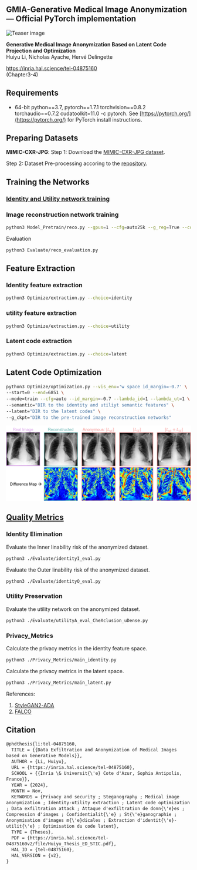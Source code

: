 ## GMIA-Generative Medical Image Anonymization &mdash; Official PyTorch implementation

![Teaser image](./docs/flowchart.png.png)

**Generative Medical Image Anonymization Based on Latent Code Projection and Optimization**<br>
Huiyu Li, Nicholas Ayache, Hervé Delingette<br>
<!-- ToDo<br> -->
https://inria.hal.science/tel-04875160<br> (Chapter3-4)

## Requirements
* 64-bit python==3.7, pytorch==1.7.1 torchvision==0.8.2 torchaudio==0.7.2 cudatoolkit=11.0 -c pytorch. See [https://pytorch.org/](https://pytorch.org/) for PyTorch install instructions.

## Preparing Datasets
**MIMIC-CXR-JPG**:
Step 1: Download the [MIMIC-CXR-JPG dataset](https://physionet.org/content/mimic-cxr-jpg/2.1.0/).

Step 2: Dataset Pre-processing accoring to the [repository](https://github.com/Huiyu-Li/GMIA-Dataset-Pre-processing/tree/main).

## Training the Networks

### [Identity and Utility network training](https://github.com/Huiyu-Li/GMIA-Feature-Extractor-Training/tree/main)

### Image reconstruction network training
```.bash
python3 Model_Pretrain/reco.py --gpus=1 --cfg=auto25k --g_reg=True --cogd=True
```

Evaluation
```.bash
python3 Evaluate/reco_evaluation.py
```

## Feature Extraction
### Identity feature extraction
```.bash
python3 Optimize/extraction.py --choice=identity
```

### utility feature extraction
```.bash
python3 Optimize/extraction.py --choice=utility
```

### Latent code extraction
```.bash
python3 Optimize/extraction.py --choice=latent
```

## Latent Code Optimization
```.bash
python3 Optimize/optimization.py --vis_env='w space id_margin=-0.7' \
--start=0 --end=6851 \
--mode=train --cfg=auto --id_margin=-0.7 --lambda_id=1 --lambda_ut=1 \
--semantic="DIR to the identity and utiliyt semantic features" \
--latent="DIR to the latent codes" \
--g_ckpt="DIR to the pre-trained image reconstruction networks"
```

![results image](./docs/anoymized_results.png)

## [Quality Metrics](https://github.com/Huiyu-Li/GMIA-Feature-Extractor-Training/tree/main)

### Identity Elimination
Evaluate the Inner linability risk of the anonymized dataset.<br>
```.bash
python3 ./Evaluate/identityI_eval.py
```

Evaluate the Outer linability risk of the anonymized dataset.<br>
```.bash
python3 ./Evaluate/identityO_eval.py
```

### Utility Preservation
Evaluate the utility network on the anonymized dataset.<br>
```.bash
python3 ./Evaluate/utilityA_eval_CheXclusion_uDense.py
```

### Privacy_Metrics
Calculate the privacy metrics in the identity feature space.<br>
```.bash
python3 ./Privacy_Metrics/main_identity.py
```

Calculate the privacy metrics in the latent space.<br>
```.bash
python3 ./Privacy_Metrics/main_latent.py
```

References:
1. [StyleGAN2-ADA](https://github.com/NVlabs/stylegan2-ada-pytorch)
2. [FALCO](https://github.com/chi0tzp/FALCO)

## Citation

<!-- ToDo<br> -->
```
@phdthesis{li:tel-04875160,
  TITLE = {{Data Exfiltration and Anonymization of Medical Images based on Generative Models}},
  AUTHOR = {Li, Huiyu},
  URL = {https://inria.hal.science/tel-04875160},
  SCHOOL = {{Inria \& Universit{\'e} Cote d'Azur, Sophia Antipolis, France}},
  YEAR = {2024},
  MONTH = Nov,
  KEYWORDS = {Privacy and security ; Steganography ; Medical image anonymization ; Identity-utility extraction ; Latent code optimization ; Data exfiltration attack ; Attaque d'exfiltration de donn{\'e}es ; Compression d'images ; Confidentialit{\'e} ; St{\'e}ganographie ; Anonymisation d'images m{\'e}dicales ; Extraction d'identit{\'e}-utilit{\'e} ; Optimisation du code latent},
  TYPE = {Theses},
  PDF = {https://inria.hal.science/tel-04875160v2/file/Huiyu_Thesis_ED_STIC.pdf},
  HAL_ID = {tel-04875160},
  HAL_VERSION = {v2},
}
```
